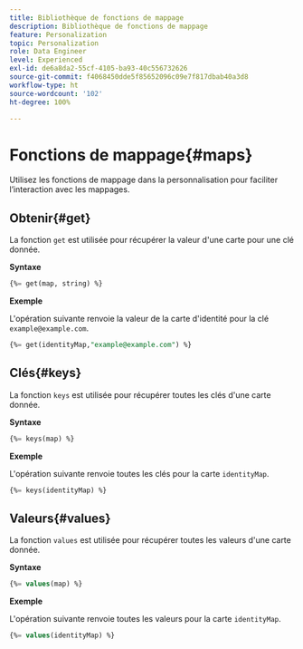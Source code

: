```yaml
---
title: Bibliothèque de fonctions de mappage
description: Bibliothèque de fonctions de mappage
feature: Personalization
topic: Personalization
role: Data Engineer
level: Experienced
exl-id: de6a8da2-55cf-4105-ba93-40c556732626
source-git-commit: f4068450dde5f85652096c09e7f817dbab40a3d8
workflow-type: ht
source-wordcount: '102'
ht-degree: 100%

---
```


# Fonctions de mappage{#maps}

Utilisez les fonctions de mappage dans la personnalisation pour faciliter l’interaction avec les mappages.

## Obtenir{#get}

La fonction `get` est utilisée pour récupérer la valeur d&#39;une carte pour une clé donnée.

**Syntaxe**

```sql
{%= get(map, string) %}
```

**Exemple**

L&#39;opération suivante renvoie la valeur de la carte d&#39;identité pour la clé `example@example.com`.

```sql
{%= get(identityMap,"example@example.com") %}
```

## Clés{#keys}

La fonction `keys` est utilisée pour récupérer toutes les clés d&#39;une carte donnée.

**Syntaxe**

```sql
{%= keys(map) %}
```

**Exemple**

L&#39;opération suivante renvoie toutes les clés pour la carte `identityMap`.

```sql
{%= keys(identityMap) %}
```

## Valeurs{#values}

La fonction `values` est utilisée pour récupérer toutes les valeurs d&#39;une carte donnée.

**Syntaxe**

```sql
{%= values(map) %}
```

**Exemple**

L&#39;opération suivante renvoie toutes les valeurs pour la carte `identityMap`.

```sql
{%= values(identityMap) %}
```
